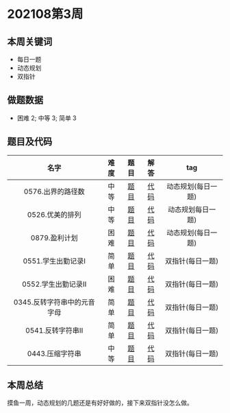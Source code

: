 <!--
 * @Description: 
 * @Autor: Au3C2
 * @Date: 2021-01-11 14:55:49
 * @LastEditors: Au3C2
 * @LastEditTime: 2021-08-22 14:21:57
-->

# 202108第3周

## 本周关键词

* 每日一题
* 动态规划
* 双指针

## 做题数据

* 困难 2; 中等 3; 简单 3

## 题目及代码

|名字|难度|题目|解答|tag|
|:-:|:-:|:-:|:-:|:-:|
|0576.出界的路径数|中等|[题目](https://leetcode-cn.com/problems/out-of-boundary-paths/)|[代码](../Code/202108第3周/0576.出界的路径数.md)|动态规划(每日一题)
|0526.优美的排列|中等|[题目](https://leetcode-cn.com/problems/beautiful-arrangement/)|[代码](../Code/202108第3周/0526.优美的排列.md)|动态规划每日一题)
|0879.盈利计划|困难|[题目](https://leetcode-cn.com/problems/profitable-schemes/)|[代码](../Code/202108第3周/0879.盈利计划.md)|动态规划(每日一题)
|0551.学生出勤记录I|简单|[题目](https://leetcode-cn.com/problems/student-attendance-record-i/)|[代码](../Code/202108第3周/0551.学生出勤记录I.md)|双指针(每日一题)
|0552.学生出勤记录II|困难|[题目](https://leetcode-cn.com/problems/student-attendance-record-ii/)|[代码](../Code/202108第3周/.md)|双指针(每日一题)
|0345.反转字符串中的元音字母|简单|[题目](https://leetcode-cn.com/problems/reverse-vowels-of-a-string/)|[代码](../Code/202108第3周/0345.反转字符串中的元音字母.md)|双指针(每日一题)
|0541.反转字符串II|简单|[题目](https://leetcode-cn.com/problems/reverse-string-ii/)|[代码](../Code/202108第3周/0541.反转字符串II.md)|双指针(每日一题)
|0443.压缩字符串|中等|[题目](https://leetcode-cn.com/problems/string-compression/)|[代码](../Code/202108第3周/0443.压缩字符串.md)|双指针(每日一题)

## 本周总结

摸鱼一周，动态规划的几题还是有好好做的，接下来双指针没怎么做。